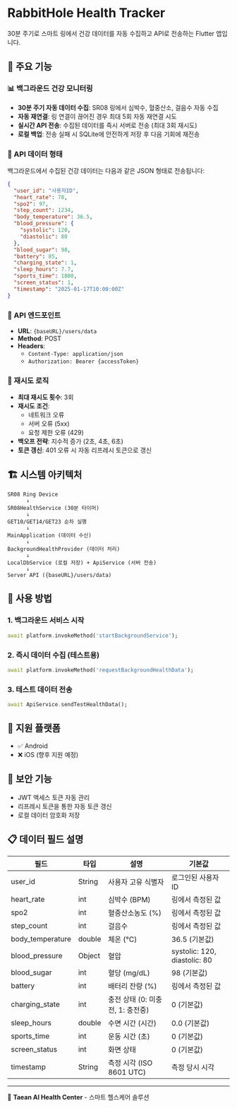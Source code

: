 # RabbitHole Health Tracker

30분 주기로 스마트 링에서 건강 데이터를 자동 수집하고 API로 전송하는 Flutter 앱입니다.

## 🎯 주요 기능

### 📊 백그라운드 건강 모니터링

- **30분 주기 자동 데이터 수집**: SR08 링에서 심박수, 혈중산소, 걸음수 자동 수집
- **자동 재연결**: 링 연결이 끊어진 경우 최대 5회 자동 재연결 시도
- **실시간 API 전송**: 수집된 데이터를 즉시 서버로 전송 (최대 3회 재시도)
- **로컬 백업**: 전송 실패 시 SQLite에 안전하게 저장 후 다음 기회에 재전송

### 🔄 API 데이터 형태

백그라운드에서 수집된 건강 데이터는 다음과 같은 JSON 형태로 전송됩니다:

```json
{
  "user_id": "사용자ID",
  "heart_rate": 78,
  "spo2": 97,
  "step_count": 1234,
  "body_temperature": 36.5,
  "blood_pressure": {
    "systolic": 120,
    "diastolic": 80
  },
  "blood_sugar": 98,
  "battery": 85,
  "charging_state": 1,
  "sleep_hours": 7.7,
  "sports_time": 1800,
  "screen_status": 1,
  "timestamp": "2025-01-17T10:00:00Z"
}
```

### 📡 API 엔드포인트

- **URL**: `{baseURL}/users/data`
- **Method**: POST
- **Headers**:
  - `Content-Type: application/json`
  - `Authorization: Bearer {accessToken}`

### 🔧 재시도 로직

- **최대 재시도 횟수**: 3회
- **재시도 조건**:
  - 네트워크 오류
  - 서버 오류 (5xx)
  - 요청 제한 오류 (429)
- **백오프 전략**: 지수적 증가 (2초, 4초, 6초)
- **토큰 갱신**: 401 오류 시 자동 리프레시 토큰으로 갱신

## 🏗 시스템 아키텍처

```
SR08 Ring Device
      ↓
SR08HealthService (30분 타이머)
      ↓
GET10/GET14/GET23 순차 실행
      ↓
MainApplication (데이터 수신)
      ↓
BackgroundHealthProvider (데이터 처리)
      ↓
LocalDbService (로컬 저장) + ApiService (서버 전송)
      ↓
Server API ({baseURL}/users/data)
```

## 🚀 사용 방법

### 1. 백그라운드 서비스 시작

```dart
await platform.invokeMethod('startBackgroundService');
```

### 2. 즉시 데이터 수집 (테스트용)

```dart
await platform.invokeMethod('requestBackgroundHealthData');
```

### 3. 테스트 데이터 전송

```dart
await ApiService.sendTestHealthData();
```

## 📱 지원 플랫폼

- ✅ Android
- ❌ iOS (향후 지원 예정)

## 🔐 보안 기능

- JWT 액세스 토큰 자동 관리
- 리프레시 토큰을 통한 자동 토큰 갱신
- 로컬 데이터 암호화 저장

## 📋 데이터 필드 설명

| 필드             | 타입   | 설명                             | 기본값                       |
| ---------------- | ------ | -------------------------------- | ---------------------------- |
| user_id          | String | 사용자 고유 식별자               | 로그인된 사용자 ID           |
| heart_rate       | int    | 심박수 (BPM)                     | 링에서 측정된 값             |
| spo2             | int    | 혈중산소농도 (%)                 | 링에서 측정된 값             |
| step_count       | int    | 걸음수                           | 링에서 측정된 값             |
| body_temperature | double | 체온 (°C)                        | 36.5 (기본값)                |
| blood_pressure   | Object | 혈압                             | systolic: 120, diastolic: 80 |
| blood_sugar      | int    | 혈당 (mg/dL)                     | 98 (기본값)                  |
| battery          | int    | 배터리 잔량 (%)                  | 링에서 측정된 값             |
| charging_state   | int    | 충전 상태 (0: 미충전, 1: 충전중) | 0 (기본값)                   |
| sleep_hours      | double | 수면 시간 (시간)                 | 0.0 (기본값)                 |
| sports_time      | int    | 운동 시간 (초)                   | 0 (기본값)                   |
| screen_status    | int    | 화면 상태                        | 0 (기본값)                   |
| timestamp        | String | 측정 시각 (ISO 8601 UTC)         | 측정 당시 시각               |

---

🏥 **Taean AI Health Center** - 스마트 헬스케어 솔루션
